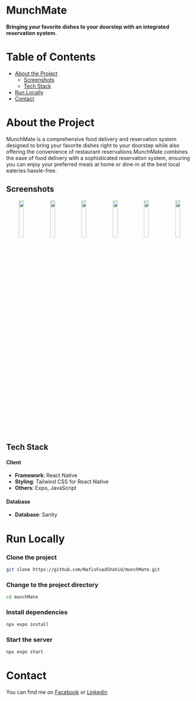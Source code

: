 # MunchMate

**Bringing your favorite dishes to your doorstep with an integrated reservation system.**

# Table of Contents

- [About the Project](#about-the-project)
  - [Screenshots](#screenshots)
  - [Tech Stack](#tech-stack)
- [Run Locally](#run-locally)
- [Contact](#contact)

# About the Project
MunchMate is a comprehensive food delivery and reservation system designed to bring your favorite dishes right to your doorstep while also offering the convenience of restaurant reservations.MunchMate combines the ease of food delivery with a sophisticated reservation system, ensuring you can enjoy your preferred meals at home or dine-in at the best local eateries hassle-free.

## Screenshots
<p align="center">
  <img src="https://github.com/NafisFuadShahid/munchMate/blob/master/assets/AppPhotos/s1.jpg?raw=true" width="16%" />
  <img src="https://github.com/NafisFuadShahid/munchMate/blob/master/assets/AppPhotos/s3.jpg?raw=true" width="16%" />
  <img src="https://github.com/NafisFuadShahid/munchMate/blob/master/assets/AppPhotos/s5.jpg?raw=true" width="16%" />
  <img src="https://github.com/NafisFuadShahid/munchMate/blob/master/assets/AppPhotos/s4.jpg?raw=true" width="16%" />
  <img src="https://github.com/NafisFuadShahid/munchMate/blob/master/assets/AppPhotos/s2.jpg?raw=true" width="16%" />
  <img src="https://github.com/NafisFuadShahid/munchMate/blob/master/assets/AppPhotos/s6.jpg?raw=true" width="16%" />
</p>




## Tech Stack

#### Client
- **Framework**: React Native
- **Styling**: Tailwind CSS for React Native
- **Others**: Expo, JavaScript

#### Database
- **Database**: Sanity

# Run Locally

### Clone the project
```bash
git clone https://github.com/NafisFuadShahid/munchMate.git
```

### Change to the project directory
```bash
cd munchMate
```

### Install dependencies
```bash
npx expo install
```

### Start the server
```bash
npx expo start
```

# Contact

You can find me on [Facebook](https://www.facebook.com/nafis.fuad.169) or [Linkedin](https://www.linkedin.com/in/nafis-fuad-shahid-b75740221/)
